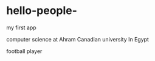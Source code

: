 # hello-people-
my first app

computer science at Ahram Canadian university In Egypt

football player  
